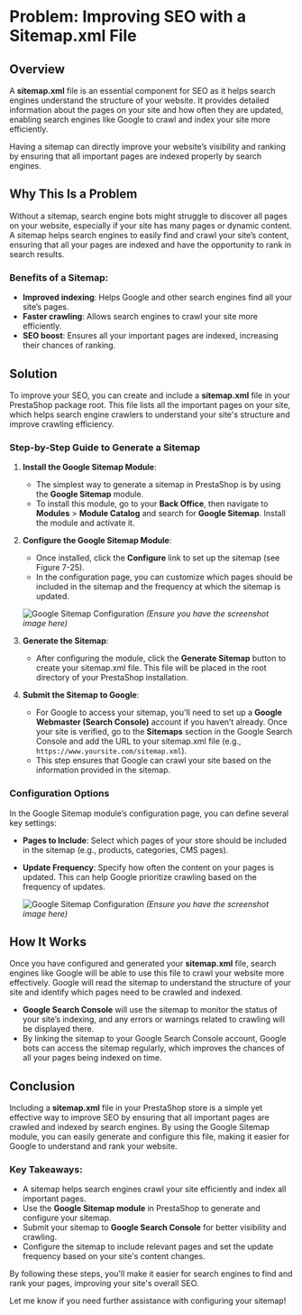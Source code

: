 # Problem: Improving SEO with a Sitemap.xml File

## Overview

A **sitemap.xml** file is an essential component for SEO as it helps search engines understand the structure of your website. It provides detailed information about the pages on your site and how often they are updated, enabling search engines like Google to crawl and index your site more efficiently. 

Having a sitemap can directly improve your website’s visibility and ranking by ensuring that all important pages are indexed properly by search engines.

## Why This Is a Problem

Without a sitemap, search engine bots might struggle to discover all pages on your website, especially if your site has many pages or dynamic content. A sitemap helps search engines to easily find and crawl your site’s content, ensuring that all your pages are indexed and have the opportunity to rank in search results.

### Benefits of a Sitemap:
- **Improved indexing**: Helps Google and other search engines find all your site’s pages.
- **Faster crawling**: Allows search engines to crawl your site more efficiently.
- **SEO boost**: Ensures all your important pages are indexed, increasing their chances of ranking.
  
## Solution

To improve your SEO, you can create and include a **sitemap.xml** file in your PrestaShop package root. This file lists all the important pages on your site, which helps search engine crawlers to understand your site's structure and improve crawling efficiency.

### Step-by-Step Guide to Generate a Sitemap

1. **Install the Google Sitemap Module**:
   - The simplest way to generate a sitemap in PrestaShop is by using the **Google Sitemap** module.
   - To install this module, go to your **Back Office**, then navigate to **Modules** > **Module Catalog** and search for **Google Sitemap**. Install the module and activate it.

2. **Configure the Google Sitemap Module**:
   - Once installed, click the **Configure** link to set up the sitemap (see Figure 7-25).
   - In the configuration page, you can customize which pages should be included in the sitemap and the frequency at which the sitemap is updated.

   ![Google Sitemap Configuration](path/to/screenshot-7-25.jpg) *(Ensure you have the screenshot image here)*

3. **Generate the Sitemap**:
   - After configuring the module, click the **Generate Sitemap** button to create your sitemap.xml file. This file will be placed in the root directory of your PrestaShop installation.

4. **Submit the Sitemap to Google**:
   - For Google to access your sitemap, you'll need to set up a **Google Webmaster (Search Console)** account if you haven’t already. Once your site is verified, go to the **Sitemaps** section in the Google Search Console and add the URL to your sitemap.xml file (e.g., `https://www.yoursite.com/sitemap.xml`).
   - This step ensures that Google can crawl your site based on the information provided in the sitemap.

### Configuration Options

In the Google Sitemap module’s configuration page, you can define several key settings:
- **Pages to Include**: Select which pages of your store should be included in the sitemap (e.g., products, categories, CMS pages).
- **Update Frequency**: Specify how often the content on your pages is updated. This can help Google prioritize crawling based on the frequency of updates.

   ![Google Sitemap Configuration](path/to/screenshot-7-26.jpg) *(Ensure you have the screenshot image here)*

## How It Works

Once you have configured and generated your **sitemap.xml** file, search engines like Google will be able to use this file to crawl your website more effectively. Google will read the sitemap to understand the structure of your site and identify which pages need to be crawled and indexed.

- **Google Search Console** will use the sitemap to monitor the status of your site’s indexing, and any errors or warnings related to crawling will be displayed there.
- By linking the sitemap to your Google Search Console account, Google bots can access the sitemap regularly, which improves the chances of all your pages being indexed on time.

## Conclusion

Including a **sitemap.xml** file in your PrestaShop store is a simple yet effective way to improve SEO by ensuring that all important pages are crawled and indexed by search engines. By using the Google Sitemap module, you can easily generate and configure this file, making it easier for Google to understand and rank your website.

### Key Takeaways:
- A sitemap helps search engines crawl your site efficiently and index all important pages.
- Use the **Google Sitemap module** in PrestaShop to generate and configure your sitemap.
- Submit your sitemap to **Google Search Console** for better visibility and crawling.
- Configure the sitemap to include relevant pages and set the update frequency based on your site's content changes.

By following these steps, you'll make it easier for search engines to find and rank your pages, improving your site's overall SEO.

Let me know if you need further assistance with configuring your sitemap!
